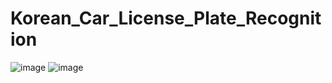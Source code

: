 # Korean_Car_License_Plate_Recognition
![image](https://user-images.githubusercontent.com/57741786/211160514-d71e29d8-c571-40fc-b1d3-a5a5814a190b.png)
![image](https://user-images.githubusercontent.com/57741786/211160534-d6ae0c16-1a7e-40c0-a7b1-4bf8683b7b5c.png)
